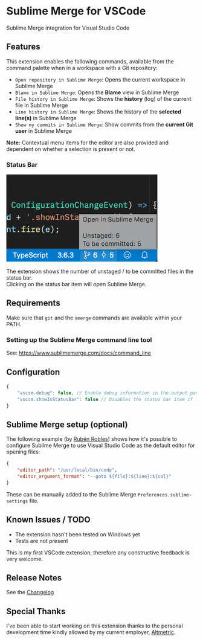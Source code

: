 # Sublime Merge for VSCode

Sublime Merge integration for Visual Studio Code

## Features

This extension enables the following commands, available from the
command palette when in a workspace with a Git repository:

- `Open repository in Sublime Merge`: Opens the current workspace in Sublime Merge
- `Blame in Sublime Merge`: Opens the **Blame** view in Sublime Merge
- `File history in Sublime Merge`: Shows the **history** (log) of the current file in Sublime Merge
- `Line history in Sublime Merge`: Shows the history of the **selected line(s)** in Sublime Merge
- `Show my commits in Sublime Merge`: Show commits from the **current Git user** in Sublime Merge

**Note:** Contextual menu items for the editor are also provided and dependent on whether a selection is present or not.

### Status Bar

![Status Bar](assets/status_bar.png)

The extension shows the number of unstaged / to be committed files in the status bar.  
Clicking on the status bar item will open Sublime Merge.

## Requirements

Make sure that `git` and the `smerge` commands are available within your PATH.

### Setting up the Sublime Merge command line tool

See: https://www.sublimemerge.com/docs/command_line

## Configuration

```js
{
	"vscsm.debug": false, // Enable debug information in the output panel; default: false
	"vscsm.showInStatusBar": false // Disables the status bar item if false; default: true
}
```

## Sublime Merge setup (optional)

The following example (by [Rubén Robles](https://twitter.com/D8vjork/status/1158303356382842881)) shows how it's possible to configure Sublime Merge to use Visual Studio Code as the default editor for opening files:

```json
{
	"editor_path": "/usr/local/bin/code",
	"editor_argument_format": "--goto ${file}:${line}:${col}"
}
```
These can be manually added to the Sublime Merge `Preferences.sublime-settings` file.

## Known Issues / TODO

- The extension hasn't been tested on Windows yet
- Tests are not present

This is my first VSCode extension, therefore any constructive feedback is very welcome.

## Release Notes

See the [Changelog](CHANGELOG.md)

## Special Thanks

I've been able to start working on this extension thanks to the personal development time kindly allowed
by my current employer, [Altmetric](https://www.altmetric.com/jobs/).
